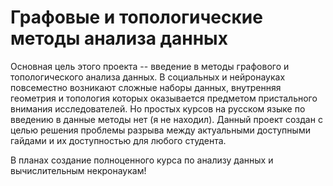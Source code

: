 # Графовые и топологические методы анализа данных

Основная цель этого проекта -- введение в методы графового и топологического анализа данных. В социальных и нейронауках повсеместно возникают сложные наборы данных, внутренняя геометрия и топология которых оказывается предметом пристального внимания исследователей. Но простых курсов на русском языке по введению в данные методы нет (я не находил). Данный проект создан с целью решения проблемы разрыва между актуальными доступными гайдами и их доступностью для любого студента. 

В планах создание полноценного курса по анализу данных и вычислительным некронаукам!
